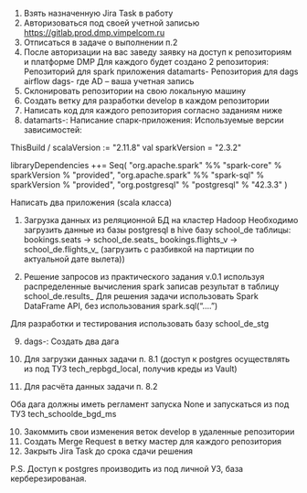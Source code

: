 1.	Взять назначенную Jira Task в работу
2.	Авторизоваться под своей учетной записью https://gitlab.prod.dmp.vimpelcom.ru
3.	Отписаться в задаче о выполнении п.2
4.	После авторизации на вас заведу заявку на доступ к репозиториям и платформе DMP
Для каждого будет создано 2 репозитория:
Репозиторий для spark приложения datamarts-<AD>
Репозитория для dags airflow dags-<AD>
где AD – ваша учетная запись
5.	Склонировать репозитории на свою локальную машину
6.	Создать ветку для разработки develop в каждом репозитории
7.	Написать код для каждого репозитория согласно заданиям ниже 
8.	datamarts-<AD>: Написание спарк-приложения:
Используемые версии зависимостей:

ThisBuild / scalaVersion := "2.11.8"
val sparkVersion = "2.3.2"

libraryDependencies ++= Seq(
  "org.apache.spark" %% "spark-core" % sparkVersion  % "provided",
  "org.apache.spark" %% "spark-sql" % sparkVersion  % "provided",
  "org.postgresql" % "postgresql" % "42.3.3"
)

Написать два приложения (scala класса)
1.	Загрузка данных из реляционной БД на кластер Hadoop
Необходимо загрузить данные из базы postgresql в hive базу school_de таблицы:
bookings.seats -> school_de.seats_<AD>
bookings.flights_v -> school_de.flights_v_<AD> (загрузить с разбивкой на партиции по актуальной дате вылета))

2.	Решение запросов из практического задания v.0.1 используя распределенные вычисления spark записав результат в таблицу school_de.results_<AD>
Для решения задачи использовать Spark DataFrame API, без использования spark.sql(“….”)

Для разработки и тестирования использовать базу school_de_stg


9.	dags-<AD>: Создать два дага
1.	Для загрузки данных задачи п. 8.1 (доступ к postgres осуществлять из под ТУЗ tech_repbgd_local, получив креды из Vault)

2.	Для расчёта данных задачи п. 8.2


Оба дага должны иметь регламент запуска None и запускаться из под ТУЗ tech_schoolde_bgd_ms


10.	Закоммить свои изменения веток develop в удаленные репозитории
11.	Создать Merge Request в ветку мастер для каждого репозитория
12.	Закрыть Jira Task до срока сдачи решения

P.S. Доступ к postgres производить из под личной УЗ, база керберезированая.

